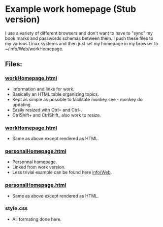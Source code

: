 # Example work homepage (Stub version)

I use a variety of different browsers and don't want to have to
"sync" my book marks and passwords schemas between them.  I push
these files to my various Linux systems and then just set my
homepage in my browser to ~/info/Web/workHomepage.

## Files:
### [workHomepage.html](workHomepage.html)
* Information and links for work.
* Basically an HTML table organizing topics.
* Kept as simple as possible to facilitate monkey
  see - monkey do updating.
* Easily resized with Ctrl= and Ctrl-.
* CtrlShift+ and CtrlShift_ also work to resize.

### [workHomepage.html](http://htmlpreview.github.com/?https://github.com/grscheller/scheller-linux-archive/blob/master/linuxHome/info/Web/workHomepage.html)
* Same as above except rendered as HTML.

### [personalHomepage.html](personalHomepage.html)
* Personnal homepage.
* Linked from work version.
* Less trivial example can be found here [info/Web](../../../info/Web).

### [personalHomepage.html](http://htmlpreview.github.com/?https://github.com/grscheller/scheller-linux-archive/blob/master/linuxHome/info/Web/personalHomepage.html)
* Same as above except rendered as HTML.

### style.css
* All formating done here.

